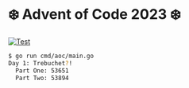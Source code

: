 # ❄️ Advent of Code 2023 ❄️

[![Test](https://github.com/jskrd/advent-of-code-2023/actions/workflows/test.yml/badge.svg)](https://github.com/jskrd/advent-of-code-2023/actions/workflows/test.yml)

```sh
$ go run cmd/aoc/main.go
Day 1: Trebuchet?!
  Part One: 53651
  Part Two: 53894
```
